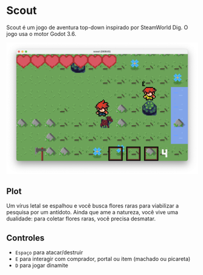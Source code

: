 # Scout

Scout é um jogo de aventura top-down inspirado por SteamWorld Dig. O jogo usa o motor Godot 3.6.

![Screenshot de Scout](screenshot.png)

## Plot

Um vírus letal se espalhou e você busca flores raras para viabilizar a pesquisa por um antídoto. Ainda que ame a natureza, você vive uma dualidade: para coletar flores raras, você precisa desmatar.

## Controles

- `Espaço` para atacar/destruir
- `E` para interagir com comprador, portal ou item (machado ou picareta)
- `D` para jogar dinamite
